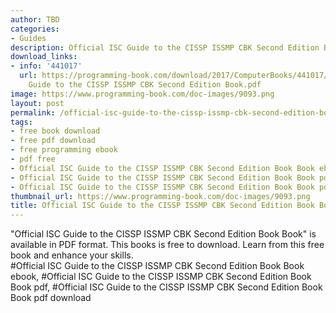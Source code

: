 ```yaml
---
author: TBD
categories:
- Guides
description: Official ISC Guide to the CISSP ISSMP CBK Second Edition Book Book
download_links:
- info: '441017'
  url: https://programming-book.com/download/2017/ComputerBooks/441017/Official ISC
    Guide to the CISSP ISSMP CBK Second Edition Book.pdf
image: https://www.programming-book.com/doc-images/9093.png
layout: post
permalink: /official-isc-guide-to-the-cissp-issmp-cbk-second-edition-book-book.html
tags:
- free book download
- free pdf download
- free programming ebook
- pdf free
- Official ISC Guide to the CISSP ISSMP CBK Second Edition Book Book ebook
- Official ISC Guide to the CISSP ISSMP CBK Second Edition Book Book pdf
- Official ISC Guide to the CISSP ISSMP CBK Second Edition Book Book pdf download
thumbnail_url: https://www.programming-book.com/doc-images/9093.png
title: Official ISC Guide to the CISSP ISSMP CBK Second Edition Book Book
---
```


 
<div class="item-desc text-justify">
  "Official ISC Guide to the CISSP ISSMP CBK Second Edition Book Book" is available in PDF format. This books is free to download. Learn from this free book and enhance your skills.
  <br>
  #Official ISC Guide to the CISSP ISSMP CBK Second Edition Book Book ebook, #Official ISC Guide to the CISSP ISSMP CBK Second Edition Book Book pdf, #Official ISC Guide to the CISSP ISSMP CBK Second Edition Book Book pdf download
</div>